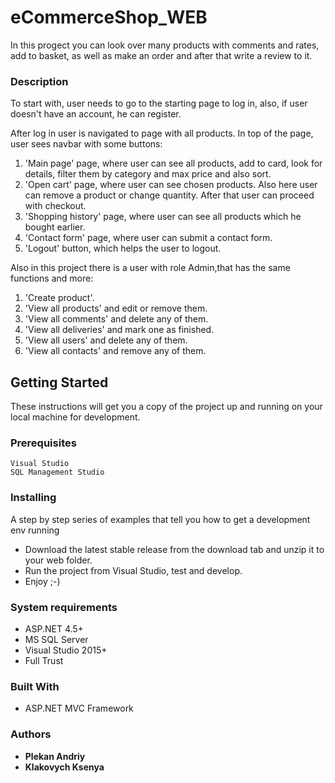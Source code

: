 # eCommerceShop_WEB
In this progect you can look over many products with comments and rates, add to basket, as well as make an order and after that write a review to it.
### Description
To start with, user needs to go to the starting page to log in, also, if user doesn't have an account, he can register.

After log in user is navigated to page with all products. In top of the page, user sees navbar with some buttons:

1. 'Main page' page, where user can see all products, add to card, look for details, filter them by category and max price and also sort.
2. 'Open cart' page, where user can see chosen products. Also here user can remove a product or change quantity. After that user can proceed with checkout.
3. 'Shopping history' page, where user can see all products which he bought earlier.
4. 'Contact form' page, where user can submit a contact form.
5. 'Logout' button, which helps the user to logout.

Also in this project there is a user with role Admin,that has the same functions and more:
1. 'Create product'.
2. 'View all products' and edit or remove them.
3. 'View all comments' and delete any of them.
4. 'View all deliveries' and mark one as finished.
5. 'View all users' and delete any of them.
5. 'View all contacts' and remove any of them.

## Getting Started
These instructions will get you a copy of the project up and running on your local machine for development.
### Prerequisites
```
Visual Studio
SQL Management Studio
```
### Installing

A step by step series of examples that tell you how to get a development env running

* Download the latest stable release from the download tab and unzip it to your web folder.
* Run the project from Visual Studio, test and develop.
* Enjoy ;-)

### System requirements

* ASP.NET 4.5+
* MS SQL Server 
* Visual Studio 2015+ 
* Full Trust

### Built With

* ASP.NET MVC Framework

### Authors
* **Plekan Andriy**
* **Klakovych Ksenya**

